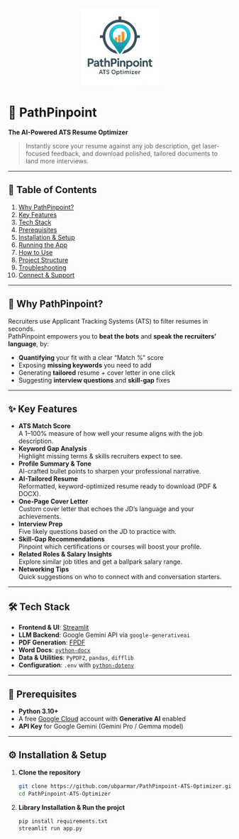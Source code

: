 <p align="center">
  <img src="images/pathpinpoint_logo.png" alt="PathPinpoint Logo" width="180"/>
</p>

# 📍 PathPinpoint  
**The AI-Powered ATS Resume Optimizer**  

> Instantly score your resume against any job description, get laser-focused feedback, and download polished, tailored documents to land more interviews.

---

## 🔖 Table of Contents
1. [Why PathPinpoint?](#why-pathpinpoint)  
2. [Key Features](#key-features)  
3. [Tech Stack](#tech-stack)  
4. [Prerequisites](#prerequisites)  
5. [Installation & Setup](#installation--setup)  
6. [Running the App](#running-the-app)  
7. [How to Use](#how-to-use)  
8. [Project Structure](#project-structure)  
9. [Troubleshooting](#troubleshooting)  
10. [Connect & Support](#connect--support)

---

## 🎯 Why PathPinpoint?
Recruiters use Applicant Tracking Systems (ATS) to filter resumes in seconds.  
PathPinpoint empowers you to **beat the bots** and **speak the recruiters’ language**, by:
- **Quantifying** your fit with a clear “Match %” score  
- Exposing **missing keywords** you need to add  
- Generating **tailored** resume + cover letter in one click  
- Suggesting **interview questions** and **skill-gap** fixes  

---

## ✨ Key Features
- **ATS Match Score**  
  A 1–100% measure of how well your resume aligns with the job description.
- **Keyword Gap Analysis**  
  Highlight missing terms & skills recruiters expect to see.
- **Profile Summary & Tone**  
  AI-crafted bullet points to sharpen your professional narrative.
- **AI-Tailored Resume**  
  Reformatted, keyword-optimized resume ready to download (PDF & DOCX).
- **One-Page Cover Letter**  
  Custom cover letter that echoes the JD’s language and your achievements.
- **Interview Prep**  
  Five likely questions based on the JD to practice with.
- **Skill-Gap Recommendations**  
  Pinpoint which certifications or courses will boost your profile.
- **Related Roles & Salary Insights**  
  Explore similar job titles and get a ballpark salary range.
- **Networking Tips**  
  Quick suggestions on who to connect with and conversation starters.

---

## 🛠️ Tech Stack
- **Frontend & UI**: [Streamlit](https://streamlit.io/)  
- **LLM Backend**: Google Gemini API via `google-generativeai`  
- **PDF Generation**: [FPDF](https://pypi.org/project/fpdf/)  
- **Word Docs**: [`python-docx`](https://python-docx.readthedocs.io/)  
- **Data & Utilities**: `PyPDF2`, `pandas`, `difflib`  
- **Configuration**: `.env` with [`python-dotenv`](https://pypi.org/project/python-dotenv/)  

---

## 🔧 Prerequisites
- **Python 3.10+**  
- A free [Google Cloud](https://console.cloud.google.com/) account with **Generative AI** enabled  
- **API Key** for Google Gemini (Gemini Pro / Gemma model)

---

## ⚙️ Installation & Setup

1. **Clone the repository**  
   ```bash
   git clone https://github.com/ubparmar/PathPinpoint-ATS-Optimizer.git
   cd PathPinpoint-ATS-Optimizer
   
2. **Library Installation & Run the projct**  
   ```bash
   pip install requirements.txt
   streamlit run app.py
